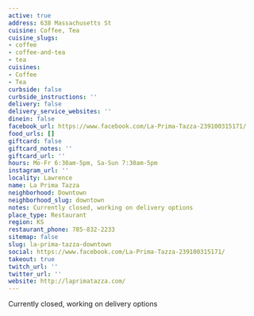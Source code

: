 ```yaml
---
active: true
address: 638 Massachusetts St
cuisine: Coffee, Tea
cuisine_slugs:
- coffee
- coffee-and-tea
- tea
cuisines:
- Coffee
- Tea
curbside: false
curbside_instructions: ''
delivery: false
delivery_service_websites: ''
dinein: false
facebook_url: https://www.facebook.com/La-Prima-Tazza-239100315171/
food_urls: []
giftcard: false
giftcard_notes: ''
giftcard_url: ''
hours: Mo-Fr 6:30am-5pm, Sa-Sun 7:30am-5pm
instagram_url: ''
locality: Lawrence
name: La Prima Tazza
neighborhood: Downtown
neighborhood_slug: downtown
notes: Currently closed, working on delivery options
place_type: Restaurant
region: KS
restaurant_phone: 785-832-2233
sitemap: false
slug: la-prima-tazza-downtown
social: https://www.facebook.com/La-Prima-Tazza-239100315171/
takeout: true
twitch_url: ''
twitter_url: ''
website: http://laprimatazza.com/
---
```


Currently closed, working on delivery options